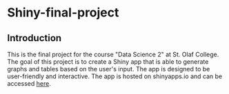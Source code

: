 # Shiny-final-project

## Introduction
This is the final project for the course "Data Science 2" at St. Olaf College. The goal of this project is to create a Shiny app that is able to generate graphs and tables based on the user's input. The app is designed to be user-friendly and interactive. The app is hosted on shinyapps.io and can be accessed [here](https://jessicazhang.shinyapps.io/Shiny-final-project/).